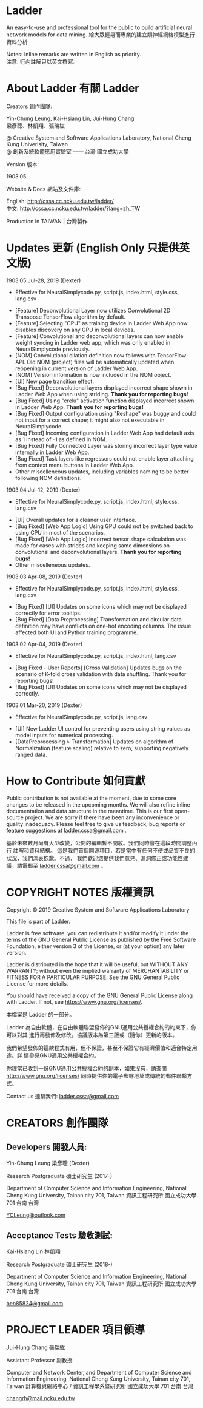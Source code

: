 # Ladder

An easy-to-use and professional tool for the public to build artificial neural network models for data mining.
給大眾輕易而專業的建立類神經網絡模型進行資料分析

Notes: Inline remarks are written in English as priority.<br/>
注意: 行內註解只以英文撰寫。


# About Ladder 有關 Ladder

  Creators 創作團隊: 

  Yin-Chung Leung, Kai-Hsiang Lin, Jui-Hung Chang <br>
  梁彥聰、林凱翔、張瑞紘

  @ Creative System and Software Applications Laboratory, National Cheng Kung Univerisity, Taiwan <br>
  @ 創新系統軟體應用實驗室 —— 台灣 國立成功大學

  Version 版本:

  1903.05

  Website & Docs 網站及文件庫:

  English:    http://cssa.cc.ncku.edu.tw/ladder/ <br>
  中文:       http://cssa.cc.ncku.edu.tw/ladder/?lang=zh_TW

  Production in TAIWAN | 台灣製作
        

# Updates 更新 (English Only 只提供英文版)
  
  1903.05   Jul-28, 2019 (Dexter)
  * Effective for NeuralSimplycode.py, script.js, index.html, style.css, lang.csv
  - [Feature] Deconvolutional Layer now utilizes Convolutional 2D 
    Transpose TensorFlow algorithm by default.
  - [Feature] Selecting "CPU" as training device in Ladder Web App 
    now disables discovery on any GPU in local devices. 
  - [Feature] Convolutional and deconvolutional layers can now 
    enable weight syncing in Ladder web app, which was only enabled
    in NeuralSimplycode previously.
  - [NOM] Convolutional dilation definition now follows with TensorFlow
    API. Old NOM (project) files will be automatically updated when
    reopening in current version of Ladder Web App.
  - [NOM] Version information is now included in the NOM object.
  - [UI] New page transition effect.
  - [Bug Fixed] Deconvolutional layers displayed incorrect shape 
    shown in Ladder Web App when using striding. 
    <strong>Thank you for reporting bugs!</strong>
  - [Bug Fixed] Using "crelu" activation function displayed incorrect
    shown in Ladder Web App.
    <strong>Thank you for reporting bugs!</strong>
  - [Bug Fixed] Output configuration using "Reshape" was buggy and 
    could not input for a correct shape; it might also not executable
    in NeuralSimplycode.
  - [Bug Fixed] Incoming configuration in Ladder Web App had default
    axis as 1 instead of -1 as defined in NOM.
  - [Bug Fixed] Fully Connected Layer was storing incorrect layer
    type value internally in Ladder Web App.
  - [Bug Fixed] Task layers like regressors could not enable
    layer attaching from context menu buttons in Ladder Web App.
  - Other miscelleneous updates, including variables naming
    to be better following NOM definitions.
  
  1903.04   Jul-12, 2019 (Dexter)
  * Effective for NeuralSimplycode.py, script.js, index.html, style.css, lang.csv
  - [UI] Overall updates for a cleaner user interface.
  - [Bug Fixed] [Web App Logic] Using GPU could not be switched back 
    to using CPU in most of the scenarios.
  - [Bug Fixed] [Web App Logic] Incorrect tensor shape calculation
    was made for cases with strides and keeping same dimensions on
    convolutional and deconvolutional layers. 
    <strong>Thank you for reporting bugs!</strong>
  - Other miscelleneous updates.

  1903.03   Apr-08, 2019 (Dexter)
  * Effective for NeuralSimplycode.py, script.js, index.html, style.css, lang.csv
  - [Bug Fixed] [UI] Updates on some icons which may not be 
    displayed correctly for error tooltips.
  - [Bug Fixed] [Data Preprocessing] Transformation and circular data
    definition may have conflicts on one-hot encoding columns. The
    issue affected both UI and Python training programme.

  1903.02   Apr-04, 2019 (Dexter)
  * Effective for NeuralSimplycode.py, script.js, index.html, lang.csv
  - [Bug Fixed - User Reports] [Cross Validation] Updates bugs 
    on the scenario of K-fold cross validation with data shuffling. 
    Thank you for reporting bugs!
  - [Bug Fixed] [UI] Updates on some icons which may not be 
    displayed correctly.
  
  1903.01   Mar-20, 2019 (Dexter)
  * Effective for NeuralSimplycode.py, script.js, lang.csv
  - [UI] New Ladder UI control for preventing users using string
    values as model inputs for numerical processing.
  - [DataPreprocessing > Transformation] Updates on algorithm of 
    Normalization (feature scaling) relative to zero, supporting 
    negatively ranged data.


# How to Contribute 如何貢獻

  Public contribution is not available at the moment, due to some core
  changes to be released in the upcoming months. We will also refine
  inline documentation and data structure in the meantime.
  This is our first open-source project. We are sorry if there have
  been any inconvenience or quality inadequacy. Please feel free to 
  give us feedback, bug reports or feature suggestions at 
  ladder.cssa@gmail.com .
  
  基於未來數月尚有大型改變，公開的編輯暫不開放。我們同時會在這段時間調整內行
  註解和資料結構。
  這是我們首個開源項目，若是當中有任何不便或品質不良的狀況，我們深表抱歉。不過，
  我們歡迎您提供我們意見、漏洞修正或功能性建議，請電郵至 ladder.cssa@gmail.com 。


# COPYRIGHT NOTES 版權資訊

  Copyright © 2019 Creative System and Software Applications Laboratory

  This file is part of Ladder.

  Ladder is free software: you can redistribute it and/or modify
  it under the terms of the GNU General Public License as published by
  the Free Software Foundation, either version 3 of the License, or
  (at your option) any later version.

  Ladder is distributed in the hope that it will be useful,
  but WITHOUT ANY WARRANTY; without even the implied warranty of
  MERCHANTABILITY or FITNESS FOR A PARTICULAR PURPOSE.  See the
  GNU General Public License for more details.

  You should have received a copy of the GNU General Public License
  along with Ladder.  If not, see <https://www.gnu.org/licenses/>.

  本檔案是 Ladder 的一部分。

  Ladder 為自由軟體，在自由軟體聯盟發佈的GNU通用公共授權合約的約束下，你可以對其
  進行再發佈及修改。協議版本為第三版或（隨你）更新的版本。

  我們希望發佈的這款程式有用，但不保證，甚至不保證它有經濟價值和適合特定用途。詳
  情參見GNU通用公共授權合約。

  你理當已收到一份GNU通用公共授權合約的副本，如果沒有，請查閱<http://www.gnu.org/licenses/> 
  同時提供你的電子郵寄地址或傳統的郵件聯繫方式。

  Contact us 連繫我們:  ladder.cssa@gmail.com


# CREATORS 創作團隊

## Developers  開發人員:

  Yin-Chung Leung 梁彥聰 (Dexter)

  Research Postgraduate 碩士研究生 (2017-)

  Department of Computer Science and Information Engineering, 
  National Cheng Kung University, 
  Tainan city 701,
  Taiwan 
  資訊工程研究所
  國立成功大學
  701 台南
  台灣

  YCLeung@outlook.com

## Acceptance Tests 驗收測試:

  Kai-Hsiang Lin 林凱翔

  Research Postgraduate 碩士研究生 (2018-)

  Department of Computer Science and Information Engineering, 
  National Cheng Kung University, 
  Tainan city 701,
  Taiwan 
  資訊工程研究所
  國立成功大學
  701 台南
  台灣

  ben85824@gmail.com


# PROJECT LEADER 項目領導

  Jui-Hung Chang 張瑞紘

  Assistant Professor 副教授

  Computer and Network Center, and Department of Computer Science and Information Engineering, 
  National Cheng Kung University, 
  Tainan city 701,
  Taiwan 
  計算機與網絡中心 / 資訊工程學系暨研究所
  國立成功大學
  701 台南
  台灣

  changrh@mail.ncku.edu.tw
